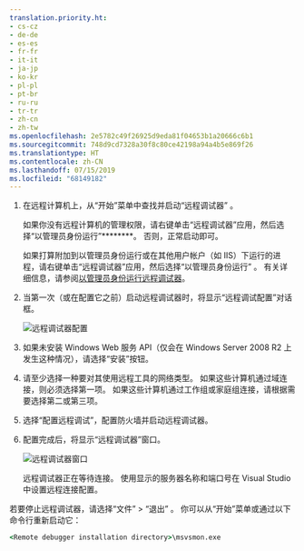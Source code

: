 ```yaml
---
translation.priority.ht:
- cs-cz
- de-de
- es-es
- fr-fr
- it-it
- ja-jp
- ko-kr
- pl-pl
- pt-br
- ru-ru
- tr-tr
- zh-cn
- zh-tw
ms.openlocfilehash: 2e5782c49f26925d9eda81f04653b1a20666c6b1
ms.sourcegitcommit: 748d9cd7328a30f8c80ce42198a94a4b5e869f26
ms.translationtype: HT
ms.contentlocale: zh-CN
ms.lasthandoff: 07/15/2019
ms.locfileid: "68149182"
---
```

1. 在远程计算机上，从“开始”菜单中查找并启动“远程调试器” 。 
   
   如果你没有远程计算机的管理权限，请右键单击“远程调试器”应用，然后选择“以管理员身份运行”********。 否则，正常启动即可。

   如果打算附加到以管理员身份运行或在其他用户帐户（如 IIS）下运行的进程，请右键单击“远程调试器”应用，然后选择“以管理员身份运行” 。 有关详细信息，请参阅[以管理员身份运行远程调试器](../remote-debugging-errors-and-troubleshooting.md#run-the-remote-debugger-as-an-administrator)。
   
1. 当第一次（或在配置它之前）启动远程调试器时，将显示“远程调试配置”对话框。  
  
    ![远程调试器配置](../media/remotedebuggerconfwizardpage.png "远程调试器配置")  
  
1. 如果未安装 Windows Web 服务 API（仅会在 Windows Server 2008 R2 上发生这种情况），请选择“安装”按钮。  
  
1. 请至少选择一种要对其使用远程工具的网络类型。 如果这些计算机通过域连接，则必须选择第一项。 如果这些计算机通过工作组或家庭组连接，请根据需要选择第二或第三项。  
  
1. 选择“配置远程调试”，配置防火墙并启动远程调试器。  
  
1. 配置完成后，将显示“远程调试器”窗口。
  
    ![远程调试器窗口](../media/remotedebuggerwindow.png "远程调试器窗口")
  
    远程调试器正在等待连接。 使用显示的服务器名称和端口号在 Visual Studio 中设置远程连接配置。  
  
若要停止远程调试器，请选择“文件” > “退出” 。 你可以从“开始”菜单或通过以下命令行重新启动它：  
  
```cmd
<Remote debugger installation directory>\msvsmon.exe
```
